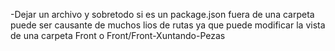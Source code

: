 -Dejar un archivo y sobretodo si es un package.json fuera de una carpeta puede ser causante de muchos lios de rutas ya que puede modificar la vista de una carpeta Front o Front/Front-Xuntando-Pezas
